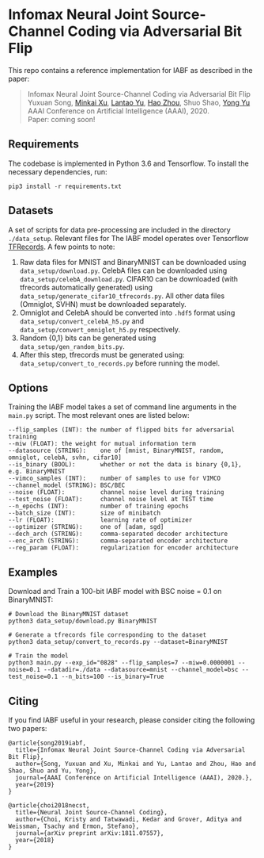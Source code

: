 # Infomax Neural Joint Source-Channel Coding via Adversarial Bit Flip

This repo contains a reference implementation for IABF as described in the paper:
> Infomax Neural Joint Source-Channel Coding via Adversarial Bit Flip </br>
> Yuxuan Song, [Minkai Xu](https://minkaixu.com/), [Lantao Yu](http://lantaoyu.com/), [Hao Zhou](https://zhouh.github.io/), Shuo Shao, [Yong Yu](https://scholar.google.com/citations?user=-84M1m0AAAAJ&hl=en) </br>
> AAAI Conference on Artificial Intelligence (AAAI), 2020. </br>
> Paper: coming soon! </br>


## Requirements
The codebase is implemented in Python 3.6 and Tensorflow. To install the necessary dependencies, run:
```
pip3 install -r requirements.txt
```

## Datasets
A set of scripts for data pre-processing are included in the directory `./data_setup`. Relevant files for 
The IABF model operates over Tensorflow [TFRecords](https://www.tensorflow.org/tutorials/load_data/tf_records). A few points to note:

1. Raw data files for MNIST and BinaryMNIST can be downloaded using `data_setup/download.py`. CelebA files can be downloaded using `data_setup/celebA_download.py`. CIFAR10 can be downloaded (with tfrecords automatically generated) using `data_setup/generate_cifar10_tfrecords.py`. All other data files (Omniglot, SVHN) must be downloaded separately.
2. Omniglot and CelebA should be converted into `.hdf5` format using `data_setup/convert_celebA_h5.py` and `data_setup/convert_omniglot_h5.py` respectively.
3. Random {0,1} bits can be generated using `data_setup/gen_random_bits.py`.
4. After this step, tfrecords must be generated using: `data_setup/convert_to_records.py` before running the model.

## Options
Training the IABF model takes a set of command line arguments in the `main.py` script. The most relevant ones are listed below:
```
--flip_samples (INT): the number of flipped bits for adversarial training
--miw (FLOAT): the weight for mutual information term
--datasource (STRING):    one of [mnist, BinaryMNIST, random, omniglot, celebA, svhn, cifar10]
--is_binary (BOOL):       whether or not the data is binary {0,1}, e.g. BinaryMNIST
--vimco_samples (INT):    number of samples to use for VIMCO
--channel_model (STRING): BSC/BEC
--noise (FLOAT):          channel noise level during training
--test_noise (FLOAT):     channel noise level at TEST time
--n_epochs (INT):         number of training epochs
--batch_size (INT):       size of minibatch
--lr (FLOAT):             learning rate of optimizer
--optimizer (STRING):     one of [adam, sgd]
--dech_arch (STRING):     comma-separated decoder architecture
--enc_arch (STRING):      comma-separated encoder architecture
--reg_param (FLOAT):      regularization for encoder architecture
```

## Examples
Download and Train a 100-bit IABF model with BSC noise = 0.1 on BinaryMNIST:
```
# Download the BinaryMNIST dataset
python3 data_setup/download.py BinaryMNIST

# Generate a tfrecords file corresponding to the dataset
python3 data_setup/convert_to_records.py --dataset=BinaryMNIST

# Train the model
python3 main.py --exp_id="0828" --flip_samples=7 --miw=0.0000001 --noise=0.1 --datadir=./data --datasource=mnist --channel_model=bsc --test_noise=0.1 --n_bits=100 --is_binary=True
```

## Citing
If you find IABF useful in your research, please consider citing the following two papers:

```
@article{song2019iabf,
  title={Infomax Neural Joint Source-Channel Coding via Adversarial Bit Flip},
  author={Song, Yuxuan and Xu, Minkai and Yu, Lantao and Zhou, Hao and Shao, Shuo and Yu, Yong},
  journal={AAAI Conference on Artificial Intelligence (AAAI), 2020.},
  year={2019}
}
```
```
@article{choi2018necst,
  title={Neural Joint Source-Channel Coding},
  author={Choi, Kristy and Tatwawadi, Kedar and Grover, Aditya and Weissman, Tsachy and Ermon, Stefano},
  journal={arXiv preprint arXiv:1811.07557},
  year={2018}
}
```
